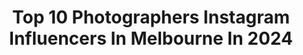 ---
title: Top 10 Photographers Instagram Influencers In Melbourne In 2024
description: >-
  Find top photographers Instagram influencers in Melbourne in 2024. Most popular hashtags: #melbourne #melbournephotographer #photographer #photoshoot.
platform: Instagram
hits: 84
text_top: Identify the top-rated Instagram profiles on inBeat.
text_bottom: Our platform aggregates 84 Instagram influencers like this in Melbourne, Australia for you to collaborate.
profiles:
  - username: "timtavaria"
    fullname: >-
      Tim Tavaria
    bio: >-
      •Tattooer🦉🪲 Hobby Photographer •Melbourne Australia •Glorifying Nature Through Art •for bookings email timtavaria@yahoo.com @bheppo_au @bheppo
    location: "Australia"
    followers: 94601
    engagement: 79
    commentsToLikes: 0.013532
    id: ck135etj312930i19fkiv7880
    verified: false
    hashtags: "#tattooartist, #bheppo, #art, #inked"
  - username: "ejmaxwell"
    fullname: >-
      ERIN MAXWELL
    bio: >-
      Creative. Photographer Melbourne, AU MGMT @bespoke_digital
    location: "Australia"
    followers: 54185
    engagement: 120
    commentsToLikes: 0.011033
    id: ck5pz9da7zux50i11kbq4x9ec
    verified: false
    hashtags: ""
  - username: "samanthapattison"
    fullname: >-
      S A M M Y P
    bio: >-
      Travel | Fitness | Tattoos | Life All Enquiries | business.sammypattison.com Model Agency | @luxemanagement_ 🌶️🔗 below👇🏽
    location: "Australia"
    followers: 109638
    engagement: 545
    commentsToLikes: 0.027087
    id: ck14gswf56uzl0i19x0mfl6a0
    verified: false
    hashtags: "#photoshoot, #trending, #photographer, #melbournephotographer"
  - username: "vinhmanphoto"
    fullname: >-
      Vinh Mangalino
    bio: >-
      Commercial Photographer in Melbourne Australia. Love stuff: @weddingsbyvinh
    location: "Australia"
    followers: 39839
    engagement: 95
    commentsToLikes: 0.018586
    id: ck6u28bifqbij0j710stdorh8
    verified: false
    hashtags: "#vinhmanphoto, #bmw, #rwb, #porsche"
  - username: "matthewjjthorne"
    fullname: >-
      Matthew Thorne
    bio: >-
      Australian film director and photographer Berlin / Melbourne - Off instagram for the foreseeable future. Contact via phone or email
    location: "Australia"
    followers: 9568
    engagement: 630
    commentsToLikes: 0.027514
    id: ck0w0x4x5ggrz0i19nqq9qjnv
    verified: false
    hashtags: "#magazine35mm, #haftakeover, #madewithkodak, #phasesmag"
  - username: "kirkjrichards"
    fullname: >-
      Kirk J Richards
    bio: >-
      • Melbourne Photographer • Landscape & Portraits • @canonaustralia • Portfolio, Prints, Presets ⤵️
    location: "Australia"
    followers: 24213
    engagement: 303
    commentsToLikes: 0.054041
    id: ck0w5lo6749cx0i199s43hakv
    verified: false
    hashtags: "#moody, #artofvisuals, #roamearth, #mountains"
  - username: "kayleigh_june"
    fullname: >-
      Kayleigh | Beauty Photographer
    bio: >-
      📷 Beauty photographer & Educator based between SYD & MEL 📔 Bookings: sarah@precisionmgmt.com.au 📺 Subscribe to my YouTube for new videos weekly! 👇
    location: "Australia"
    followers: 28922
    engagement: 229
    commentsToLikes: 0.023110
    id: ck0w0xd3lghzn0i1968ta2wzi
    verified: false
    hashtags: ""
  - username: "alinta"
    fullname: >-
      Alinta Chidzey
    bio: >-
      Satine in @moulinmusicalau 💎 Velma Kelly in @chicagoinau 💋 Anita in West Side Story 💃🏻
    location: "Australia"
    followers: 24258
    engagement: 289
    commentsToLikes: 0.044729
    id: ck6tlm2ky67oj0j7165364jgk
    verified: false
    hashtags: "#theatre, #photoshoot, #moulinrougemusical, #love"
  - username: "curvyamelia"
    fullname: >-
      Amelia Stubbs
    bio: >-
      Curve Model 📍Melbourne, Australia ❄️🥚 Follow my egg freezing journey 📧contact@ameliastubbs.com.au
    location: "Australia"
    followers: 168697
    engagement: 72
    commentsToLikes: 0.062138
    id: ck5hpk1sdrhja0i11ruwku1h1
    verified: false
    hashtags: "#melbourne, #takingshape, #ad, #beyou"
  - username: "sansberry"
    fullname: >-
      Sansberry 🍓 Melbourne Photographer
    bio: >-
      ON HOLS ‘TIL FEB ❤️ Julia Sansone 📷✏️ food / drink / places / people / product 💻 Content producer @ Commune Group
    location: "Australia"
    followers: 4375
    engagement: 472
    commentsToLikes: 0.246626
    id: ck14joyyhlgnt0i191sgn73sp
    verified: false
    hashtags: "#hardlightfood, #melbourne, #hardlightphotography, #melbournefood"
---